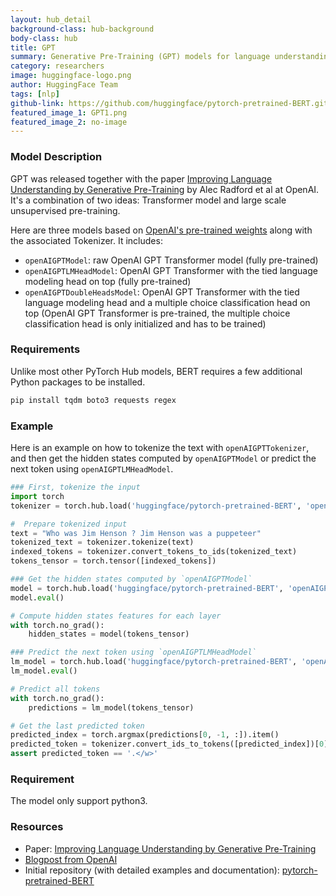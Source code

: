 ```yaml
---
layout: hub_detail
background-class: hub-background
body-class: hub
title: GPT
summary: Generative Pre-Training (GPT) models for language understanding
category: researchers
image: huggingface-logo.png
author: HuggingFace Team
tags: [nlp]
github-link: https://github.com/huggingface/pytorch-pretrained-BERT.git
featured_image_1: GPT1.png
featured_image_2: no-image
---
```


### Model Description

GPT was released together with the paper [Improving Language Understanding by Generative Pre-Training](https://s3-us-west-2.amazonaws.com/openai-assets/research-covers/language-unsupervised/language_understanding_paper.pdf) by Alec Radford et al at OpenAI. It's a combination of two ideas: Transformer model and large scale unsupervised pre-training.

Here are three models based on [OpenAI's pre-trained weights](https://github.com/openai/finetune-transformer-lm) along with the associated Tokenizer.
It includes:
- `openAIGPTModel`: raw OpenAI GPT Transformer model (fully pre-trained)
- `openAIGPTLMHeadModel`: OpenAI GPT Transformer with the tied language modeling head on top (fully pre-trained)
- `openAIGPTDoubleHeadsModel`: OpenAI GPT Transformer with the tied language modeling head and a multiple choice classification head on top (OpenAI GPT Transformer is pre-trained, the multiple choice classification head is only initialized and has to be trained)

### Requirements

Unlike most other PyTorch Hub models, BERT requires a few additional Python packages to be installed.

```bash
pip install tqdm boto3 requests regex
```

### Example

Here is an example on how to tokenize the text with `openAIGPTTokenizer`, and then get the hidden states computed by `openAIGPTModel` or predict the next token using `openAIGPTLMHeadModel`.

```python
### First, tokenize the input
import torch
tokenizer = torch.hub.load('huggingface/pytorch-pretrained-BERT', 'openAIGPTTokenizer', 'openai-gpt')

#  Prepare tokenized input
text = "Who was Jim Henson ? Jim Henson was a puppeteer"
tokenized_text = tokenizer.tokenize(text)
indexed_tokens = tokenizer.convert_tokens_to_ids(tokenized_text)
tokens_tensor = torch.tensor([indexed_tokens])

### Get the hidden states computed by `openAIGPTModel`
model = torch.hub.load('huggingface/pytorch-pretrained-BERT', 'openAIGPTModel', 'openai-gpt')
model.eval()

# Compute hidden states features for each layer
with torch.no_grad():
	hidden_states = model(tokens_tensor)

### Predict the next token using `openAIGPTLMHeadModel`
lm_model = torch.hub.load('huggingface/pytorch-pretrained-BERT', 'openAIGPTLMHeadModel', 'openai-gpt')
lm_model.eval()

# Predict all tokens
with torch.no_grad():
	predictions = lm_model(tokens_tensor)

# Get the last predicted token
predicted_index = torch.argmax(predictions[0, -1, :]).item()
predicted_token = tokenizer.convert_ids_to_tokens([predicted_index])[0]
assert predicted_token == '.</w>'
```

### Requirement
The model only support python3.

### Resources

 - Paper: [Improving Language Understanding by Generative Pre-Training](https://s3-us-west-2.amazonaws.com/openai-assets/research-covers/language-unsupervised/language_understanding_paper.pdf)
 - [Blogpost from OpenAI](https://openai.com/blog/language-unsupervised/)
 - Initial repository (with detailed examples and documentation): [pytorch-pretrained-BERT](https://github.com/huggingface/pytorch-pretrained-BERT)
